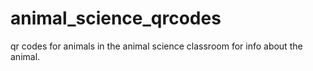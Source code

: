 # animal_science_qrcodes
qr codes for animals in the animal science classroom for info about the animal.
